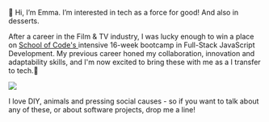 👋 Hi, I’m Emma. I’m interested in tech as a force for good! And also in desserts.

After a career in the Film & TV industry, I was lucky enough to win a place on <a href="https://www.schoolofcode.co.uk/" rel="nofollow"> School of Code's </a> intensive 16-week bootcamp in Full-Stack JavaScript Development. My previous career honed my collaboration, innovation and adaptability skills, and I'm now excited to bring these with me as a I transfer to tech.<g-emoji class="g-emoji" alias="rocket">🚀</g-emoji> 

<img src="https://www.codewars.com/users/jhoffner/badges/small" />

I love DIY, animals and pressing social causes - so if you want to talk about any of these, or about software projects, drop me a line!


<!---
elawilkinson/elawilkinson is a ✨ special ✨ repository because its `README.md` (this file) appears on your GitHub profile.
You can click the Preview link to take a look at your changes.
--->
